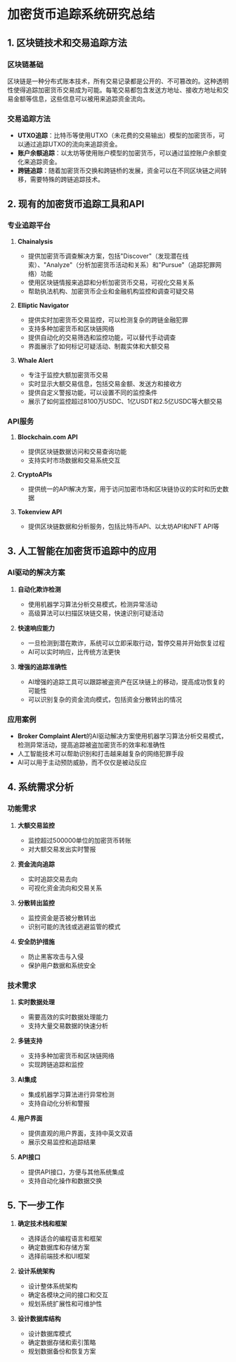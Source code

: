 # 加密货币追踪系统研究总结

## 1. 区块链技术和交易追踪方法

### 区块链基础
区块链是一种分布式账本技术，所有交易记录都是公开的、不可篡改的。这种透明性使得追踪加密货币交易成为可能。每笔交易都包含发送方地址、接收方地址和交易金额等信息，这些信息可以被用来追踪资金流向。

### 交易追踪方法
- **UTXO追踪**：比特币等使用UTXO（未花费的交易输出）模型的加密货币，可以通过追踪UTXO的流向来追踪资金。
- **账户余额追踪**：以太坊等使用账户模型的加密货币，可以通过监控账户余额变化来追踪资金。
- **跨链追踪**：随着加密货币交换和跨链桥的发展，资金可以在不同区块链之间转移，需要特殊的跨链追踪技术。

## 2. 现有的加密货币追踪工具和API

### 专业追踪平台
1. **Chainalysis**
   - 提供加密货币调查解决方案，包括"Discover"（发现潜在线索）、"Analyze"（分析加密货币活动和关系）和"Pursue"（追踪犯罪网络）功能
   - 使用区块链情报来追踪和分析加密货币交易，可视化交易关系
   - 帮助执法机构、加密货币企业和金融机构监控和调查可疑交易

2. **Elliptic Navigator**
   - 提供实时加密货币交易监控，可以检测复杂的跨链金融犯罪
   - 支持多种加密货币和区块链网络
   - 提供自动化的交易筛选和监控功能，可以替代手动调查
   - 界面展示了如何标记可疑活动、制裁实体和大额交易

3. **Whale Alert**
   - 专注于监控大额加密货币交易
   - 实时显示大额交易信息，包括交易金额、发送方和接收方
   - 提供自定义警报功能，可以设置不同的监控条件
   - 展示了如何监控超过8100万USDC、1亿USDT和2.5亿USDC等大额交易

### API服务
1. **Blockchain.com API**
   - 提供区块链数据访问和交易查询功能
   - 支持实时市场数据和交易系统交互

2. **CryptoAPIs**
   - 提供统一的API解决方案，用于访问加密市场和区块链协议的实时和历史数据

3. **Tokenview API**
   - 提供区块链数据和分析服务，包括比特币API、以太坊API和NFT API等

## 3. 人工智能在加密货币追踪中的应用

### AI驱动的解决方案
1. **自动化欺诈检测**
   - 使用机器学习算法分析交易模式，检测异常活动
   - 高级算法可以扫描区块链交易，快速识别可疑活动

2. **快速响应能力**
   - 一旦检测到潜在欺诈，系统可以立即采取行动，暂停交易并开始恢复过程
   - AI可以实时响应，比传统方法更快

3. **增强的追踪准确性**
   - AI增强的追踪工具可以跟踪被盗资产在区块链上的移动，提高成功恢复的可能性
   - 可以识别复杂的资金流向模式，包括资金分散转出的情况

### 应用案例
- **Broker Complaint Alert**的AI驱动解决方案使用机器学习算法分析交易模式，检测异常活动，提高追踪被盗加密货币的效率和准确性
- 人工智能技术可以帮助识别和打击越来越复杂的网络犯罪手段
- AI可以用于主动预防威胁，而不仅仅是被动反应

## 4. 系统需求分析

### 功能需求
1. **大额交易监控**
   - 监控超过500000单位的加密货币转账
   - 对大额交易发出实时警报

2. **资金流向追踪**
   - 实时追踪交易去向
   - 可视化资金流向和交易关系

3. **分散转出监控**
   - 监控资金是否被分散转出
   - 识别可能的洗钱或逃避监管的模式

4. **安全防护措施**
   - 防止黑客攻击与入侵
   - 保护用户数据和系统安全

### 技术需求
1. **实时数据处理**
   - 需要高效的实时数据处理能力
   - 支持大量交易数据的快速分析

2. **多链支持**
   - 支持多种加密货币和区块链网络
   - 实现跨链追踪和监控

3. **AI集成**
   - 集成机器学习算法进行异常检测
   - 支持自动化分析和警报

4. **用户界面**
   - 提供直观的用户界面，支持中英文双语
   - 展示交易监控和追踪结果

5. **API接口**
   - 提供API接口，方便与其他系统集成
   - 支持自动化操作和数据交换

## 5. 下一步工作

1. **确定技术栈和框架**
   - 选择适合的编程语言和框架
   - 确定数据库和存储方案
   - 选择前端技术和UI框架

2. **设计系统架构**
   - 设计整体系统架构
   - 确定各模块之间的接口和交互
   - 规划系统扩展性和可维护性

3. **设计数据库结构**
   - 设计数据库模式
   - 确定数据存储和索引策略
   - 规划数据备份和恢复方案
